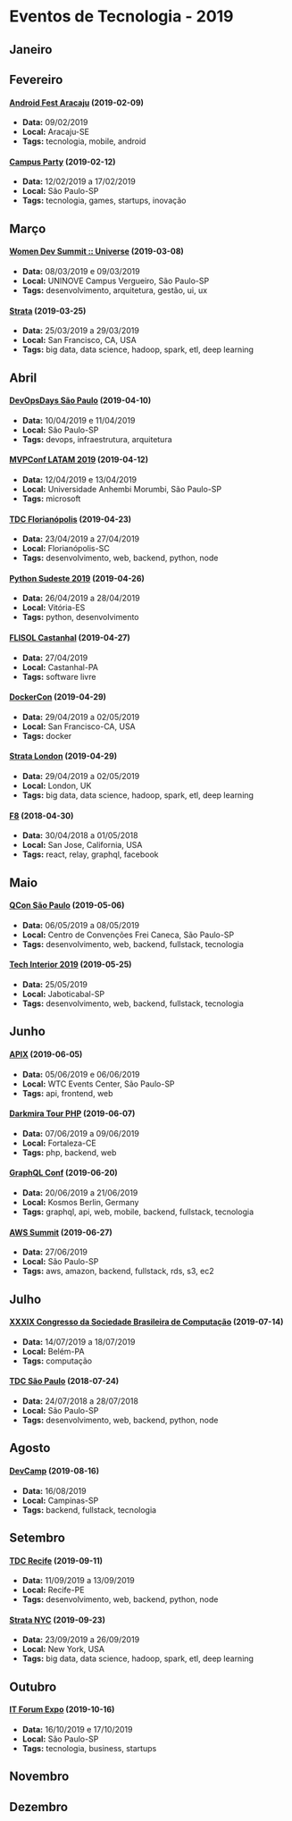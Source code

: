 # Eventos de Tecnologia - 2019

## Janeiro

## Fevereiro

#### [Android Fest Aracaju](https://gdgaracaju.com.br/) (2019-02-09)
* **Data:** 09/02/2019
* **Local:** Aracaju-SE
* **Tags:** tecnologia, mobile, android

#### [Campus Party](https://brasil.campus-party.org/) (2019-02-12)
* **Data:** 12/02/2019 a 17/02/2019
* **Local:** São Paulo-SP
* **Tags:** tecnologia, games, startups, inovação


## Março

#### [Women Dev Summit :: Universe](https://www.sympla.com.br/women-dev-summit--universe__441860) (2019-03-08)
* **Data:** 08/03/2019 e 09/03/2019
* **Local:** UNINOVE Campus Vergueiro, São Paulo-SP
* **Tags:** desenvolvimento, arquitetura, gestão, ui, ux

#### [Strata](https://conferences.oreilly.com/strata) (2019-03-25)
* **Data:** 25/03/2019 a 29/03/2019
* **Local:** San Francisco, CA, USA
* **Tags:** big data, data science, hadoop, spark, etl, deep learning


## Abril

#### [DevOpsDays São Paulo](https://www.sympla.com.br/devopsdays-sao-paulo-2019__377415) (2019-04-10)
* **Data:** 10/04/2019 e 11/04/2019
* **Local:** São Paulo-SP
* **Tags:** devops, infraestrutura, arquitetura

#### [MVPConf LATAM 2019](https://mvpconf.com.br/) (2019-04-12)
* **Data:** 12/04/2019 e 13/04/2019
* **Local:** Universidade Anhembi Morumbi, São Paulo-SP
* **Tags:** microsoft

#### [TDC Florianópolis](http://www.thedevelopersconference.com.br/tdc/2019/florianopolis/trilhas) (2019-04-23)
* **Data:** 23/04/2019 a 27/04/2019
* **Local:** Florianópolis-SC
* **Tags:** desenvolvimento, web, backend, python, node

#### [Python Sudeste 2019](http://2019.pythonsudeste.org/) (2019-04-26)
* **Data:** 26/04/2019 a 28/04/2019
* **Local:** Vitória-ES
* **Tags:** python, desenvolvimento

#### [FLISOL Castanhal](https://flisolcastanhal.paralivre.org/) (2019-04-27)
* **Data:** 27/04/2019
* **Local:** Castanhal-PA
* **Tags:** software livre

#### [DockerCon](https://2019.dockercon.com/) (2019-04-29)
* **Data:** 29/04/2019 a 02/05/2019
* **Local:** San Francisco-CA, USA
* **Tags:** docker

#### [Strata London](https://conferences.oreilly.com/strata) (2019-04-29)
* **Data:** 29/04/2019 a 02/05/2019
* **Local:** London, UK
* **Tags:** big data, data science, hadoop, spark, etl, deep learning

#### [F8](https://www.f8.com/) (2018-04-30)
* **Data:** 30/04/2018 a 01/05/2018
* **Local:** San Jose, California, USA
* **Tags:** react, relay, graphql, facebook


## Maio

#### [QCon São Paulo](https://qconsp.com/) (2019-05-06)
* **Data:** 06/05/2019 a 08/05/2019
* **Local:** Centro de Convenções Frei Caneca, São Paulo-SP
* **Tags:** desenvolvimento, web, backend, fullstack, tecnologia

#### [Tech Interior 2019](https://qconsp.com/) (2019-05-25)
* **Data:** 25/05/2019
* **Local:** Jaboticabal-SP
* **Tags:** desenvolvimento, web, backend, fullstack, tecnologia


## Junho

#### [APIX](http://www.apix.com.br/) (2019-06-05)
* **Data:** 05/06/2019 e 06/06/2019
* **Local:** WTC Events Center, São Paulo-SP
* **Tags:** api, frontend, web

#### [Darkmira Tour PHP](https://php.darkmiratour.rocks/) (2019-06-07)
* **Data:** 07/06/2019 a 09/06/2019
* **Local:** Fortaleza-CE
* **Tags:** php, backend, web

#### [GraphQL Conf](https://www.graphqlconf.org/) (2019-06-20)
* **Data:** 20/06/2019 a 21/06/2019
* **Local:** Kosmos Berlin, Germany
* **Tags:** graphql, api, web, mobile, backend, fullstack, tecnologia

#### [AWS Summit](https://aws.amazon.com/pt/events/summits/) (2019-06-27)
* **Data:** 27/06/2019
* **Local:** São Paulo-SP
* **Tags:** aws, amazon, backend, fullstack, rds, s3, ec2


## Julho

#### [XXXIX Congresso da Sociedade Brasileira de Computação](http://www.sbc.org.br/csbc2019) (2019-07-14)
* **Data:** 14/07/2019 a 18/07/2019
* **Local:** Belém-PA
* **Tags:** computação

#### [TDC São Paulo](http://www.thedevelopersconference.com.br/tdc/2019/index.html) (2018-07-24)
* **Data:** 24/07/2018 a 28/07/2018
* **Local:** São Paulo-SP
* **Tags:** desenvolvimento, web, backend, python, node


## Agosto

#### [DevCamp](http://www.devcamp.com.br/) (2019-08-16)
* **Data:** 16/08/2019
* **Local:** Campinas-SP
* **Tags:** backend, fullstack, tecnologia


## Setembro

#### [TDC Recife](http://www.thedevelopersconference.com.br/) (2019-09-11)
* **Data:** 11/09/2019 a 13/09/2019
* **Local:** Recife-PE
* **Tags:** desenvolvimento, web, backend, python, node

#### [Strata NYC](https://conferences.oreilly.com/strata) (2019-09-23)
* **Data:** 23/09/2019 a 26/09/2019
* **Local:** New York, USA
* **Tags:** big data, data science, hadoop, spark, etl, deep learning


## Outubro

#### [IT Forum Expo](https://www.itforumexpo.com.br/) (2019-10-16)
* **Data:** 16/10/2019 e 17/10/2019
* **Local:** São Paulo-SP
* **Tags:** tecnologia, business, startups

## Novembro

## Dezembro
